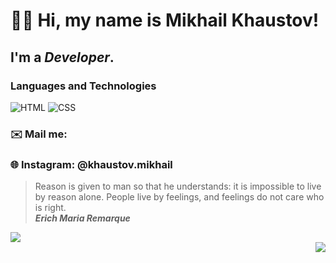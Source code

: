 # 👋🏻 Hi, my name is **Mikhail Khaustov**!
## I'm a *Developer*.

### Languages and Technologies
![HTML](https://img.shields.io/badge/-HTML-090909?style=for-the-badge&logo=html5)
![CSS](https://img.shields.io/badge/-CSS-090909?style=for-the-badge&logo=css3)
### ✉️ Mail me: 
### 🌐 Instagram: @khaustov.mikhail

> Reason is given to man so that he understands: it is impossible to live by reason alone. People live by feelings, and feelings do not care who is right. <br/>
> ***Erich Maria Remarque***

<div align="left">
  <img src="https://github-readme-stats.vercel.app/api?username=khaustovmikhail&show_icons=true&include_all_commits=true" />
  <br />
  <div align="top">
  <div align="right">
  <img src="https://github-readme-stats.vercel.app/api/top-langs/?username=khaustovmikhail" />
</div>

